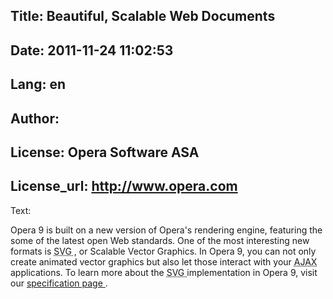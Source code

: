 Title: Beautiful, Scalable Web Documents
----
Date: 2011-11-24 11:02:53
----
Lang: en
----
Author: 
----
License: Opera Software ASA
----
License_url: http://www.opera.com
----
Text:

<p>
Opera 9 is built on a new version of Opera&#39;s rendering engine, featuring the some of the latest open Web standards. One of the most interesting new formats is
<abbr title="Scalable Vector Graphics">
 SVG
</abbr>
, or Scalable Vector Graphics. In Opera 9, you can not only create animated vector graphics but also let those interact with your
<abbr title="Asynchronous JavaScript And XML">
 AJAX
</abbr>
applications. To learn more about the
<abbr title="Scalable Vector Graphics">
 SVG
</abbr>
implementation in Opera 9, visit our
<a href="http://www.opera.com/docs/specs/opera9/">
 specification page
</a>
.
</p>

